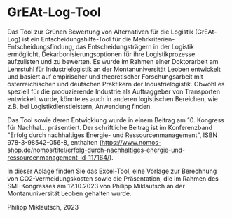 # GrEAt-Log-Tool
Das Tool zur Grünen Bewertung von Alternativen für die Logistik (GrEAt-Log) ist ein Entscheidungshilfe-Tool für die Mehrkriterien-Entscheidungsfindung, das Entscheidungsträgern in der Logistik ermöglicht, Dekarbonisierungsoptionen für ihre Logistikprozesse aufzulisten und zu bewerten. Es wurde im Rahmen einer Doktorarbeit am Lehrstuhl für Industrielogistik an der Montanuniversität Leoben entwickelt und basiert auf empirischer und theoretischer Forschungsarbeit mit österreichischen und deutschen Praktikern der Industrielogistik. Obwohl es speziell für die produzierende Industrie als Auftraggeber von Transporten entwickelt wurde, könnte es auch in anderen logistischen Bereichen, wie z.B. bei Logistikdienstleistern, Anwendung finden.

Das Tool sowie deren Entwicklung wurde in einem Beitrag am 10. Kongress für Nachhal... präsentiert. Der schriftliche Beitrag ist im Konferenzband "Erfolg durch nachhaltiges Energie- und Ressourcenmanagement", ISBN 978-3-98542-056-8, enthalten (https://www.nomos-shop.de/nomos/titel/erfolg-durch-nachhaltiges-energie-und-ressourcenmanagement-id-117164/).

In dieser Ablage finden Sie das Excel-Tool, eine Vorlage zur Berechnung von CO2-Vermeidungskosten sowie die Präsentation, die im Rahmen des SMI-Kongresses am 12.10.2023 von Philipp Miklautsch an der Montanuniversität Leoben gehalten wurde.

Philipp Miklautsch, 2023
